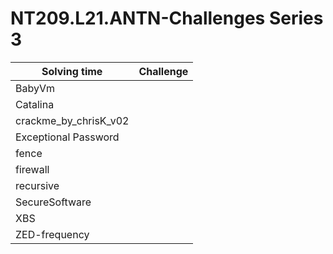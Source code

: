 # NT209.L21.ANTN-Challenges Series 3

| Solving time | Challenge |
|---|---|
| BabyVm | |
| Catalina | |
| crackme_by_chrisK_v02 | |
| Exceptional Password | |
| fence | |
| firewall | |
| recursive | |
| SecureSoftware| |
| XBS | |
| ZED-frequency | |
